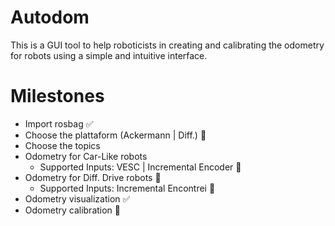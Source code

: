 # Autodom

This is a GUI tool to help roboticists in creating and calibrating the odometry for robots using a simple and intuitive interface.

# Milestones
* Import rosbag :white_check_mark:
* Choose the plattaform (Ackermann | Diff.) :black_square_button:
* Choose the topics
* Odometry for Car-Like robots
  * Supported Inputs: VESC | Incremental Encoder :black_square_button:
* Odometry for Diff. Drive robots :black_square_button:
  * Supported Inputs: Incremental Encontrei :black_square_button:
* Odometry visualization :white_check_mark:
* Odometry calibration :black_square_button:

